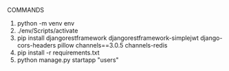 COMMANDS

1. python -m venv env
2. ./env/Scripts/activate
3. pip install djangorestframework djangorestframework-simplejwt django-cors-headers pillow channels==3.0.5 channels-redis
4. pip install -r requirements.txt
5. python manage.py startapp "users"
